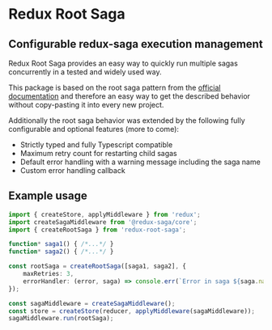 # Redux Root Saga

## Configurable redux-saga execution management

Redux Root Saga provides an easy way to quickly run multiple sagas concurrently in a tested and widely used way.

This package is based on the root saga pattern from the [official documentation](https://redux-saga.js.org/docs/advanced/RootSaga.html) and therefore an easy way to get the described behavior without copy-pasting it into every new project.

Additionally the root saga behavior was extended by the following fully configurable and optional features (more to come):

* Strictly typed and fully Typescript compatible
* Maximum retry count for restarting child sagas
* Default error handling with a warning message including the saga name
* Custom error handling callback

## Example usage

``` typescript
import { createStore, applyMiddleware } from 'redux';
import createSagaMiddleware from '@redux-saga/core';
import { createRootSaga } from 'redux-root-saga';

function* saga1() { /*...*/ }
function* saga2() { /*...*/ }

const rootSaga = createRootSaga([saga1, saga2], {
    maxRetries: 3,
    errorHandler: (error, saga) => console.err(`Error in saga ${saga.name}: ${error}`);
});

const sagaMiddleware = createSagaMiddleware();
const store = createStore(reducer, applyMiddleware(sagaMiddleware));
sagaMiddleware.run(rootSaga);
```
